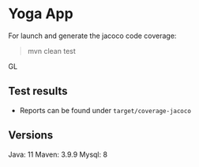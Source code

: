 # Yoga App

For launch and generate the jacoco code coverage:
> mvn clean test

GL

## Test results

- Reports can be found under `target/coverage-jacoco`

## Versions

Java: 11
Maven: 3.9.9
Mysql: 8
